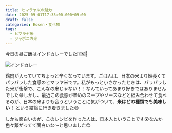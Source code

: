 ```yaml
---
title: ヒマラヤ米の魅力
date: 2025-09-01T17:35:00.000+09:00
draft: false
categories: Essen・食べ物
tags:
  - ヒマラヤ米
  - ジャポニカ米
---
```

今日の昼ご飯はインドカレーでした🇮🇳🍛

![インドカレー](/images/uploads/img_20250831_130507293_mfnr.jpg)

鶏肉が入っていてちょっと辛くなっています。ごはんは、日本の米より細長くてパラパラした食感のヒマラヤ米です。私がもっと小さかったときは、パラパラした米が衝撃で、こんなの米じゃない！！なんていってあまり好きではありませんでした😅しかし、最近この食感が辛めのスープやソースなどと組み合わせて食べるのが、日本の米よりも合うということに気がついて、**米はどの種類でも美味しい！** という結論に行き着きました😊

しかも面白いのが、このレシピを作った人は、日本人ということです😲なんか色々繋がってて面白いな〜と思いました😊
